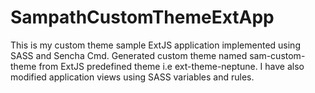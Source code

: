 # SampathCustomThemeExtApp
This is my custom theme sample ExtJS application implemented using SASS and Sencha Cmd. Generated custom theme named sam-custom-theme from ExtJS predefined theme i.e ext-theme-neptune. I have also modified application views using SASS variables and rules.
